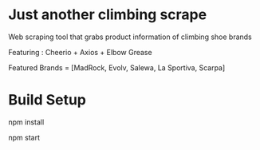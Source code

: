 # Just another climbing scrape 
Web scraping tool that grabs product information of climbing shoe brands

Featuring : Cheerio + Axios + Elbow Grease

Featured Brands = [MadRock, Evolv, Salewa, La Sportiva, Scarpa]

# Build Setup

<!---install dependencies--->

npm install

<!---iserve app in console--->

npm start
